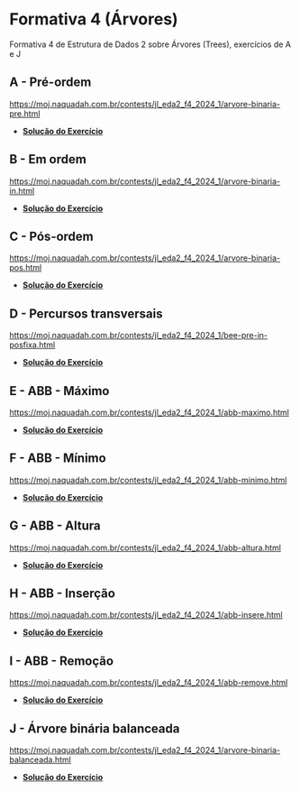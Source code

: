 # Formativa 4 (Árvores)

Formativa 4 de Estrutura de Dados 2 sobre Árvores (Trees), exercícios de A e J

## A - Pré-ordem

https://moj.naquadah.com.br/contests/jl_eda2_f4_2024_1/arvore-binaria-pre.html

- **[Solução do Exercício]()**

## B - Em ordem

https://moj.naquadah.com.br/contests/jl_eda2_f4_2024_1/arvore-binaria-in.html

- **[Solução do Exercício]()**

## C - Pós-ordem

https://moj.naquadah.com.br/contests/jl_eda2_f4_2024_1/arvore-binaria-pos.html

- **[Solução do Exercício]()**

## D - Percursos transversais 

https://moj.naquadah.com.br/contests/jl_eda2_f4_2024_1/bee-pre-in-posfixa.html

- **[Solução do Exercício]()**

## E - ABB - Máximo

https://moj.naquadah.com.br/contests/jl_eda2_f4_2024_1/abb-maximo.html

- **[Solução do Exercício]()**

## F - ABB - Mínimo

https://moj.naquadah.com.br/contests/jl_eda2_f4_2024_1/abb-minimo.html

- **[Solução do Exercício]()**

## G - ABB - Altura

https://moj.naquadah.com.br/contests/jl_eda2_f4_2024_1/abb-altura.html

- **[Solução do Exercício]()**

## H - ABB - Inserção

https://moj.naquadah.com.br/contests/jl_eda2_f4_2024_1/abb-insere.html

- **[Solução do Exercício]()**

## I - ABB - Remoção

https://moj.naquadah.com.br/contests/jl_eda2_f4_2024_1/abb-remove.html

- **[Solução do Exercício]()**

## J - Árvore binária balanceada

https://moj.naquadah.com.br/contests/jl_eda2_f4_2024_1/arvore-binaria-balanceada.html

- **[Solução do Exercício]()**
